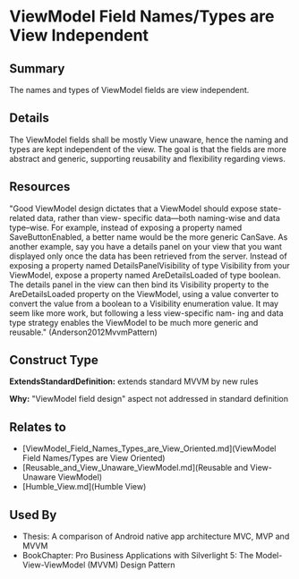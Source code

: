 # ViewModel Field Names/Types are View Independent

## Summary
The names and types of ViewModel fields are view independent.

## Details
The ViewModel fields shall be mostly View unaware, hence the naming and types are kept independent of the view.
The goal is that the fields are more abstract and generic, supporting reusability and flexibility regarding views.

## Resources
"Good ViewModel design dictates that a ViewModel should expose state-related data, rather than view-
specific data—both naming-wise and data type–wise. For example, instead of exposing a property named
SaveButtonEnabled, a better name would be the more generic CanSave. As another example, say you have a
details panel on your view that you want displayed only once the data has been retrieved from the server. Instead
of exposing a property named DetailsPanelVisibility of type Visibility from your ViewModel, expose a
property named AreDetailsLoaded of type boolean. The details panel in the view can then bind its Visibility
property to the AreDetailsLoaded property on the ViewModel, using a value converter to convert the value from a
boolean to a Visibility enumeration value. It may seem like more work, but following a less view-specific nam-
ing and data type strategy enables the ViewModel to be much more generic and reusable." (Anderson2012MvvmPattern)


## Construct Type

**ExtendsStandardDefinition:** extends standard MVVM by new rules

**Why:** "ViewModel field design" aspect not addressed in standard definition



## Relates to

* [ViewModel_Field_Names_Types_are_View_Oriented.md](ViewModel Field Names/Types are View Oriented)
* [Reusable_and_View_Unaware_ViewModel.md](Reusable and View-Unaware ViewModel)
* [Humble_View.md](Humble View)

## Used By
* Thesis: A comparison of Android native app architecture MVC, MVP and MVVM
* BookChapter: Pro Business Applications with Silverlight 5: The Model-View-ViewModel (MVVM) Design Pattern

